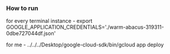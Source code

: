 ### How to run
for every terminal instance - export GOOGLE_APPLICATION_CREDENTIALS='./warm-abacus-319311-0dbe727044df.json'

for me - ../../../Desktop/google-cloud-sdk/bin/gcloud app deploy